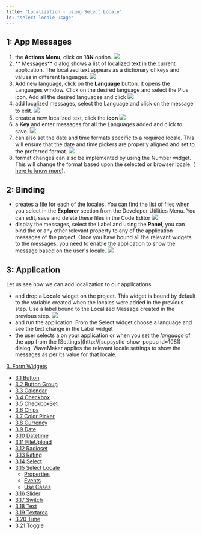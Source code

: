 ```yaml
---
title: "Localization - using Select Locale"
id: "select-locale-usage"
---
```


## 1: App Messages

1. the **Actions Menu**, click on **18N** option. [![](../assets/loc_create.png)](../assets/loc_create.png)
2. ** Messages** dialog shows a list of localized text in the current application. The localized text appears as a dictionary of keys and values in different languages. [![](../assets/loc_default_msgs.png)](../assets/loc_default_msgs.png)
3. Add new language, click on the **Language** button. It opens the Languages window. Click on the desired language and select the Plus icon. Add all the desired languages and click [![](../assets/loc_new_locale.png)](../assets/loc_new_locale.png)
4. add localized messages, select the Language and click on the message to edit. [![](../assets/loc_edit_msg.png)](../assets/loc_edit_msg.png)
5. create a new localized text, click the **icon** [![](../assets/loc_new_msg.png)](../assets/loc_new_msg.png)
6. a **Key** and enter messages for all the Languages added and click to save. [![](../assets/loc_new_msg_entry.png)](../assets/loc_new_msg_entry.png)
7. can also set the date and time formats specific to a required locale. This will ensure that the date and time pickers are properly aligned and set to the preferred format. [![](../assets/loc_edit_formats.png)](../assets/loc_edit_formats.png)
8. format changes can also be implemented by using the Number widget. This will change the format based upon the selected or browser locale. ( [here to know more](/learn/app-development/widgets/form-widgets/number/)).

## 2: Binding

- creates a file for each of the locales. You can find the list of files when you select in the **Explorer** section from the Developer Utilities Menu. You can edit, save and delete these files in the Code Editor [![](../assets/loc_json.png)](../assets/loc_json.png)
- display the messages, select the Label and using the **Panel**, you can bind the or any other relevant property to any of the application messages of the project. Once you have bound all the relevant widgets to the messages, you need to enable the application to show the message based on the user's locale. [![](../assets/loc_binding.png)](../assets/loc_binding.png)

## 3: Application

Let us see how we can add localization to our applications.

- and drop a **Locale** widget on the project. This widget is bound by default to the variable created when the locales were added in the previous step. Use a label bound to the Localized Message created in the previous step. [![](../assets/loc_design.png)](../assets/loc_design.png)
- and run the application. From the Select widget choose a language and see the text change in the Label widget
- the user selects a on your application or when you set the _language_ of the app from the [Settings](http://[supsystic-show-popup id=108]) dialog, WaveMaker applies the relevant locale settings to show the messages as per its value for that locale.

[3\. Form Widgets](/learn/app-development/widgets/widget-library/#form)

- [3.1 Button](/learn/app-development/widgets/form/button/)
- [3.2 Button Group](/learn/app-development/widgets/form/button-group/)
- [3.3 Calendar](/learn/app-development/widgets/form/calendar/)
- [3.4 Checkbox](/learn/app-development/widgets/form/checkbox/)
- [3.5 CheckboxSet](/learn/app-development/widgets/form/checkboxset/)
- [3.6 Chips](/learn/app-development/widgets/form-widgets/chips/)
- [3.7 Color Picker](/learn/app-development/widgets/form/color-picker/)
- [3.8 Currency](/learn/app-development/widgets/form/currency/)
- [3.9 Date](/learn/app-development/widgets/form-widgets/date-time-datetime/)
- [3.10 Datetime](/learn/app-development/widgets/form-widgets/date-time-datetime/)
- [3.11 FileUpload](/learn/app-development/widgets/form/file-upload/)
- [3.12 Radioset](/learn/app-development/widgets/form/radioset/)
- [3.13 Rating](/learn/app-development/widgets/form/rating/)
- [3.14 Select](/learn/app-development/widgets/form/select/)
- [3.15 Select Locale](/learn/app-development/widgets/form/select-locale/)
    - [Properties](/learn/app-development/widgets/form/select-locale/#properties)
    - [Events](/learn/app-development/widgets/form/select-locale/#events)
    - [Use Cases](#)
- [3.16 Slider](/learn/app-development/widgets/form/slider/)
- [3.17 Switch](/learn/app-development/widgets/form/switch/)
- [3.18 Text](/learn/app-development/widgets/form/text/)
- [3.19 Textarea](/learn/app-development/widgets/form/textarea/)
- [3.20 Time](/learn/app-development/widgets/form-widgets/date-time-datetime/)
- [3.21 Toggle](/learn/app-development/widgets/form/toggle/)
